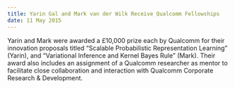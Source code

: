 ```yaml
---
title: Yarin Gal and Mark van der Wilk Receive Qualcomm Fellowships
date: 11 May 2015
---
```




Yarin and Mark were awarded a £10,000 prize each by Qualcomm for their innovation proposals titled “Scalable Probabilistic Representation Learning” (Yarin), and “Variational Inference and Kernel Bayes Rule” (Mark). Their award also includes an assignment of a Qualcomm researcher as mentor to facilitate close collaboration and interaction with Qualcomm Corporate Research & Development.